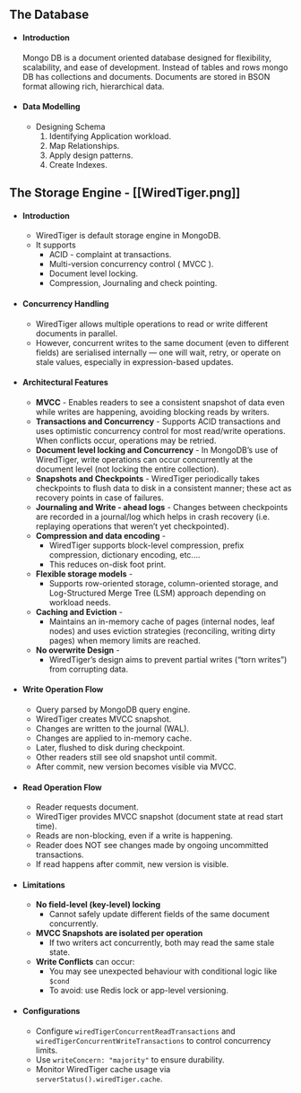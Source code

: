 ## The Database
- #### Introduction
	 Mongo DB is a document oriented database designed for flexibility, scalability, and ease of development. Instead of tables and rows mongo DB has collections and documents. Documents are stored in BSON format allowing rich, hierarchical data.
- #### Data Modelling
	- Designing Schema
		1. Identifying Application workload.
		2. Map Relationships.
		3. Apply design patterns.
		4. Create Indexes.
## The Storage Engine - [[WiredTiger.png]]
- #### Introduction
	- WiredTiger is default storage engine in MongoDB.
	- It supports
		- ACID - complaint at transactions.
		- Multi-version concurrency control ( MVCC ).
		- Document level locking.
		- Compression, Journaling and check pointing.
- #### Concurrency Handling
	- WiredTiger allows multiple operations to read or write different documents in parallel.
	* However, concurrent writes to the same document (even to different fields) are serialised internally — one will wait, retry, or operate on stale values, especially in expression-based updates.
- #### Architectural Features
	- **MVCC** -
		Enables readers to see a consistent snapshot of data even while writes are happening, avoiding blocking reads by writers.
	- **Transactions and Concurrency** -
		Supports ACID transactions and uses optimistic concurrency control for most read/write operations. When conflicts occur, operations may be retried.
	- **Document level locking and Concurrency** -
		In MongoDB’s use of WiredTiger, write operations can occur concurrently at the document level (not locking the entire collection).
	- **Snapshots and Checkpoints** -
		WiredTiger periodically takes checkpoints to flush data to disk in a consistent manner; these act as recovery points in case of failures.
	- **Journaling and Write - ahead logs** -
		Changes between checkpoints are recorded in a journal/log which helps in crash recovery (i.e. replaying operations that weren’t yet checkpointed).
	- **Compression and data encoding** -
		- WiredTiger supports block-level compression, prefix compression, dictionary encoding, etc....
		- This reduces on-disk foot print.
	- **Flexible storage models** -
		- Supports row-oriented storage, column-oriented storage, and Log-Structured Merge Tree (LSM) approach depending on workload needs.
	- **Caching and Eviction** -
		- Maintains an in-memory cache of pages (internal nodes, leaf nodes) and uses eviction strategies (reconciling, writing dirty pages) when memory limits are reached.
	- **No overwrite Design** -
		- WiredTiger’s design aims to prevent partial writes (“torn writes”) from corrupting data.
- #### Write Operation Flow 
	- Query parsed by MongoDB query engine.
	- WiredTiger creates MVCC snapshot.
	- Changes are written to the journal (WAL).
	- Changes are applied to in-memory cache.
	- Later, flushed to disk during checkpoint.
	- Other readers still see old snapshot until commit.
	- After commit, new version becomes visible via MVCC.
- #### Read Operation Flow
	- Reader requests document.
	- WiredTiger provides MVCC snapshot (document state at read start time).
	- Reads are non-blocking, even if a write is happening.
	- Reader does NOT see changes made by ongoing uncommitted transactions.
	- If read happens after commit, new version is visible.
- #### Limitations
	- **No field-level (key-level) locking**  
		- Cannot safely update different fields of the same document concurrently.
	- **MVCC Snapshots are isolated per operation**  
		- If two writers act concurrently, both may read the same stale state.
	- **Write Conflicts** can occur:
		- You may see unexpected behaviour with conditional logic like `$cond`
		- To avoid: use Redis lock or app-level versioning.      
- #### Configurations
    - Configure `wiredTigerConcurrentReadTransactions` and `wiredTigerConcurrentWriteTransactions` to control concurrency limits.
    - Use `writeConcern: "majority"` to ensure durability.        
    - Monitor WiredTiger cache usage via `serverStatus().wiredTiger.cache`.
